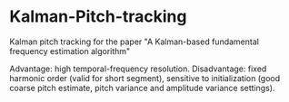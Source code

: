 # Kalman-Pitch-tracking
Kalman pitch tracking for the paper "A Kalman-based fundamental frequency estimation algorithm"


Advantage: high temporal-frequency resolution.
Disadvantage: fixed harmonic order (valid for short segment), sensitive to initialization (good coarse pitch estimate, pitch variance and amplitude variance settings).
